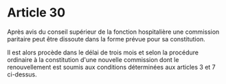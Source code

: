# Article 30

Après avis du conseil supérieur de la fonction hospitalière une commission paritaire peut être dissoute dans la forme prévue pour sa constitution.

Il est alors procède dans le délai de trois mois et selon la procédure ordinaire à la constitution d'une nouvelle commission dont le renouvellement est soumis aux conditions déterminées aux articles 3 et 7 ci-dessus.
